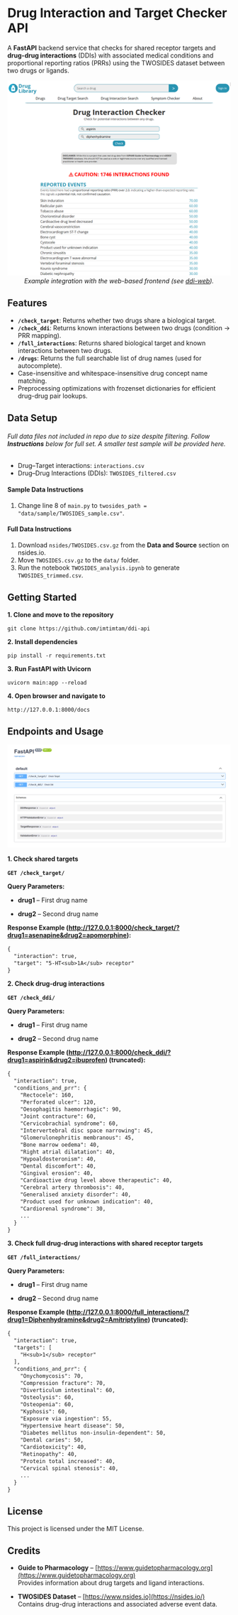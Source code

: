 # Drug Interaction and Target Checker API

A **FastAPI** backend service that checks for shared receptor targets and **drug-drug interactions** (DDIs) with associated medical conditions and proportional reporting ratios (PRRs) using the TWOSIDES dataset between two drugs or ligands.

<p align="center">
  <img src="./images/updated_webpage.png" alt="DDI Frontend" />
  <br>
  <em>Example integration with the web-based frontend (see <a href="https://github.com/imtimtam/ddi-web">ddi-web</a>).</em>
</p>

## Features
- **`/check_target`**: Returns whether two drugs share a biological target.  
- **`/check_ddi`**: Returns known interactions between two drugs (condition → PRR mapping).  
- **`/full_interactions`**: Returns shared biological target and known interactions between two drugs. 
 - **`/drugs`**: Returns the full searchable list of drug names (used for autocomplete).  
- Case-insensitive and whitespace-insensitive drug concept name matching.  
- Preprocessing optimizations with frozenset dictionaries for efficient drug-drug pair lookups.  

## Data Setup
###### Full data files not included in repo due to size despite filtering. Follow **Instructions** below for full set. A smaller test sample will be provided here.
- Drug–Target interactions: `interactions.csv`  
- Drug–Drug Interactions (DDIs): `TWOSIDES_filtered.csv` 
#### Sample Data Instructions
1. Change line 8 of `main.py` to `twosides_path = "data/sample/TWOSIDES_sample.csv"`.

#### Full Data Instructions

1. Download `nsides/TWOSIDES.csv.gz` from the **Data and Source** section on nsides.io.
2. Move `TWOSIDES.csv.gz` to the `data/` folder.
3. Run the notebook `TWOSIDES_analysis.ipynb` to generate `TWOSIDES_trimmed.csv`.

## Getting Started

**1. Clone and move to the repository**

    git clone https://github.com/imtimtam/ddi-api

**2. Install dependencies**

    pip install -r requirements.txt

**3. Run FastAPI with Uvicorn**

    uvicorn main:app --reload

**4. Open browser and navigate to**

    http://127.0.0.1:8000/docs

## Endpoints and Usage

![Swagger UI](images/DDIapi.png)

**1. Check shared targets**

**`GET /check_target/`**

**Query Parameters:**

- **drug1** – First drug name

- **drug2** – Second drug name

**Response Example (http://127.0.0.1:8000/check_target/?drug1=asenapine&drug2=apomorphine):**

```
{
  "interaction": true,
  "target": "5-HT<sub>1A</sub> receptor"
}
```

**2. Check drug-drug interactions**

**`GET /check_ddi/`**

**Query Parameters:**

- **drug1** – First drug name

- **drug2** – Second drug name

**Response Example (http://127.0.0.1:8000/check_ddi/?drug1=aspirin&drug2=ibuprofen) (truncated):**

```
{
  "interaction": true,
  "conditions_and_prr": {
    "Rectocele": 160,
    "Perforated ulcer": 120,
    "Oesophagitis haemorrhagic": 90,
    "Joint contracture": 60,
    "Cervicobrachial syndrome": 60,
    "Intervertebral disc space narrowing": 45,
    "Glomerulonephritis membranous": 45,
    "Bone marrow oedema": 40,
    "Right atrial dilatation": 40,
    "Hypoaldosteronism": 40,
    "Dental discomfort": 40,
    "Gingival erosion": 40,
    "Cardioactive drug level above therapeutic": 40,
    "Cerebral artery thrombosis": 40,
    "Generalised anxiety disorder": 40,
    "Product used for unknown indication": 40,
    "Cardiorenal syndrome": 30,
    ...
  }
}
```

**3. Check full drug-drug interactions with shared receptor targets**

**`GET /full_interactions/`**

**Query Parameters:**

- **drug1** – First drug name

- **drug2** – Second drug name

**Response Example (http://127.0.0.1:8000/full_interactions/?drug1=Diphenhydramine&drug2=Amitriptyline) (truncated):**

```
{
  "interaction": true,
  "targets": [
    "H<sub>1</sub> receptor"
  ],
  "conditions_and_prr": {
    "Onychomycosis": 70,
    "Compression fracture": 70,
    "Diverticulum intestinal": 60,
    "Osteolysis": 60,
    "Osteopenia": 60,
    "Kyphosis": 60,
    "Exposure via ingestion": 55,
    "Hypertensive heart disease": 50,
    "Diabetes mellitus non-insulin-dependent": 50,
    "Dental caries": 50,
    "Cardiotoxicity": 40,
    "Retinopathy": 40,
    "Protein total increased": 40,
    "Cervical spinal stenosis": 40,
    ...
  }
}
```

## License

This project is licensed under the MIT License.

## Credits

- **Guide to Pharmacology** – [https://www.guidetopharmacology.org](https://www.guidetopharmacology.org)  
  Provides information about drug targets and ligand interactions.

- **TWOSIDES Dataset** – [https://www.nsides.io](https://nsides.io/)  
  Contains drug-drug interactions and associated adverse event data.